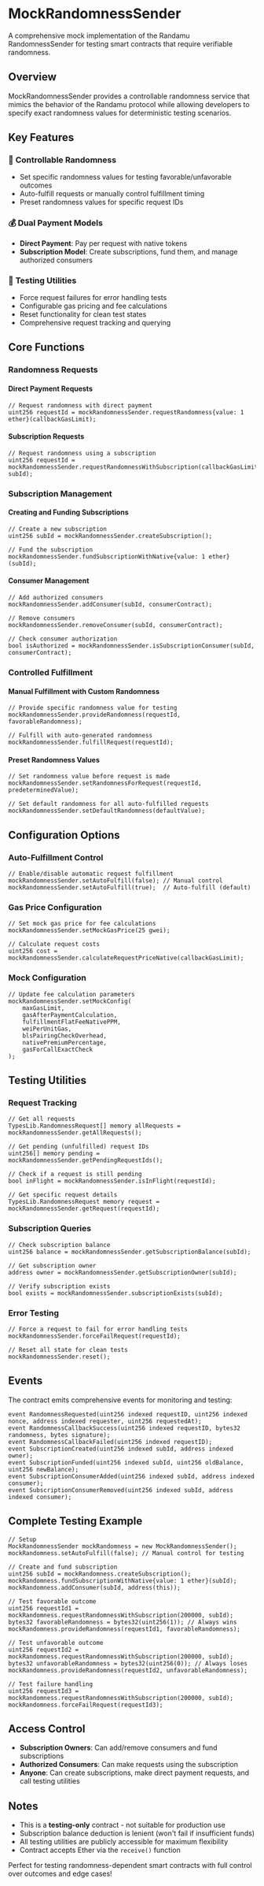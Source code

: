# MockRandomnessSender

A comprehensive mock implementation of the Randamu RandomnessSender for testing smart contracts that require verifiable randomness.

## Overview

MockRandomnessSender provides a controllable randomness service that mimics the behavior of the Randamu protocol while allowing developers to specify exact randomness values for deterministic testing scenarios.

## Key Features

### 🎯 **Controllable Randomness**
- Set specific randomness values for testing favorable/unfavorable outcomes
- Auto-fulfill requests or manually control fulfillment timing
- Preset randomness values for specific request IDs

### 💰 **Dual Payment Models**
- **Direct Payment**: Pay per request with native tokens
- **Subscription Model**: Create subscriptions, fund them, and manage authorized consumers

### 🔧 **Testing Utilities**
- Force request failures for error handling tests
- Configurable gas pricing and fee calculations
- Reset functionality for clean test states
- Comprehensive request tracking and querying

## Core Functions

### Randomness Requests

#### Direct Payment Requests
```solidity
// Request randomness with direct payment
uint256 requestId = mockRandomnessSender.requestRandomness{value: 1 ether}(callbackGasLimit);
```

#### Subscription Requests
```solidity
// Request randomness using a subscription
uint256 requestId = mockRandomnessSender.requestRandomnessWithSubscription(callbackGasLimit, subId);
```

### Subscription Management

#### Creating and Funding Subscriptions
```solidity
// Create a new subscription
uint256 subId = mockRandomnessSender.createSubscription();

// Fund the subscription
mockRandomnessSender.fundSubscriptionWithNative{value: 1 ether}(subId);
```

#### Consumer Management
```solidity
// Add authorized consumers
mockRandomnessSender.addConsumer(subId, consumerContract);

// Remove consumers
mockRandomnessSender.removeConsumer(subId, consumerContract);

// Check consumer authorization
bool isAuthorized = mockRandomnessSender.isSubscriptionConsumer(subId, consumerContract);
```

### Controlled Fulfillment

#### Manual Fulfillment with Custom Randomness
```solidity
// Provide specific randomness value for testing
mockRandomnessSender.provideRandomness(requestId, favorableRandomness);

// Fulfill with auto-generated randomness
mockRandomnessSender.fulfillRequest(requestId);
```

#### Preset Randomness Values
```solidity
// Set randomness value before request is made
mockRandomnessSender.setRandomnessForRequest(requestId, predeterminedValue);

// Set default randomness for all auto-fulfilled requests
mockRandomnessSender.setDefaultRandomness(defaultValue);
```

## Configuration Options

### Auto-Fulfillment Control
```solidity
// Enable/disable automatic request fulfillment
mockRandomnessSender.setAutoFulfill(false); // Manual control
mockRandomnessSender.setAutoFulfill(true);  // Auto-fulfill (default)
```

### Gas Price Configuration
```solidity
// Set mock gas price for fee calculations
mockRandomnessSender.setMockGasPrice(25 gwei);

// Calculate request costs
uint256 cost = mockRandomnessSender.calculateRequestPriceNative(callbackGasLimit);
```

### Mock Configuration
```solidity
// Update fee calculation parameters
mockRandomnessSender.setMockConfig(
    maxGasLimit,
    gasAfterPaymentCalculation,
    fulfillmentFlatFeeNativePPM,
    weiPerUnitGas,
    blsPairingCheckOverhead,
    nativePremiumPercentage,
    gasForCallExactCheck
);
```

## Testing Utilities

### Request Tracking
```solidity
// Get all requests
TypesLib.RandomnessRequest[] memory allRequests = mockRandomnessSender.getAllRequests();

// Get pending (unfulfilled) request IDs
uint256[] memory pending = mockRandomnessSender.getPendingRequestIds();

// Check if a request is still pending
bool inFlight = mockRandomnessSender.isInFlight(requestId);

// Get specific request details
TypesLib.RandomnessRequest memory request = mockRandomnessSender.getRequest(requestId);
```

### Subscription Queries
```solidity
// Check subscription balance
uint256 balance = mockRandomnessSender.getSubscriptionBalance(subId);

// Get subscription owner
address owner = mockRandomnessSender.getSubscriptionOwner(subId);

// Verify subscription exists
bool exists = mockRandomnessSender.subscriptionExists(subId);
```

### Error Testing
```solidity
// Force a request to fail for error handling tests
mockRandomnessSender.forceFailRequest(requestId);

// Reset all state for clean tests
mockRandomnessSender.reset();
```

## Events

The contract emits comprehensive events for monitoring and testing:

```solidity
event RandomnessRequested(uint256 indexed requestID, uint256 indexed nonce, address indexed requester, uint256 requestedAt);
event RandomnessCallbackSuccess(uint256 indexed requestID, bytes32 randomness, bytes signature);
event RandomnessCallbackFailed(uint256 indexed requestID);
event SubscriptionCreated(uint256 indexed subId, address indexed owner);
event SubscriptionFunded(uint256 indexed subId, uint256 oldBalance, uint256 newBalance);
event SubscriptionConsumerAdded(uint256 indexed subId, address indexed consumer);
event SubscriptionConsumerRemoved(uint256 indexed subId, address indexed consumer);
```

## Complete Testing Example

```solidity
// Setup
MockRandomnessSender mockRandomness = new MockRandomnessSender();
mockRandomness.setAutoFulfill(false); // Manual control for testing

// Create and fund subscription
uint256 subId = mockRandomness.createSubscription();
mockRandomness.fundSubscriptionWithNative{value: 1 ether}(subId);
mockRandomness.addConsumer(subId, address(this));

// Test favorable outcome
uint256 requestId1 = mockRandomness.requestRandomnessWithSubscription(200000, subId);
bytes32 favorableRandomness = bytes32(uint256(1)); // Always wins
mockRandomness.provideRandomness(requestId1, favorableRandomness);

// Test unfavorable outcome
uint256 requestId2 = mockRandomness.requestRandomnessWithSubscription(200000, subId);
bytes32 unfavorableRandomness = bytes32(uint256(0)); // Always loses
mockRandomness.provideRandomness(requestId2, unfavorableRandomness);

// Test failure handling
uint256 requestId3 = mockRandomness.requestRandomnessWithSubscription(200000, subId);
mockRandomness.forceFailRequest(requestId3);
```

## Access Control

- **Subscription Owners**: Can add/remove consumers and fund subscriptions
- **Authorized Consumers**: Can make requests using the subscription
- **Anyone**: Can create subscriptions, make direct payment requests, and call testing utilities

## Notes

- This is a **testing-only** contract - not suitable for production use
- Subscription balance deduction is lenient (won't fail if insufficient funds)
- All testing utilities are publicly accessible for maximum flexibility
- Contract accepts Ether via the `receive()` function

Perfect for testing randomness-dependent smart contracts with full control over outcomes and edge cases!